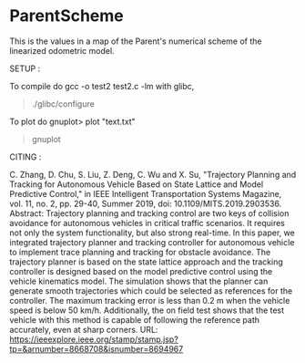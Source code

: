 # ParentScheme
This is the values in a map of the Parent's numerical scheme of the linearized odometric model.


SETUP :

To compile do gcc -o test2 test2.c -lm with glibc,

> ./glibc/configure
> 

To plot do gnuplot> plot "text.txt"

> gnuplot
> 


CITING :

C. Zhang, D. Chu, S. Liu, Z. Deng, C. Wu and X. Su, "Trajectory Planning and Tracking for Autonomous Vehicle Based on State Lattice and Model Predictive Control," in IEEE Intelligent Transportation Systems Magazine, vol. 11, no. 2, pp. 29-40, Summer 2019, doi: 10.1109/MITS.2019.2903536.
Abstract: Trajectory planning and tracking control are two keys of collision avoidance for autonomous vehicles in critical traffic scenarios. It requires not only the system functionality, but also strong real-time. In this paper, we integrated trajectory planner and tracking controller for autonomous vehicle to implement trace planning and tracking for obstacle avoidance. The trajectory planner is based on the state lattice approach and the tracking controller is designed based on the model predictive control using the vehicle kinematics model. The simulation shows that the planner can generate smooth trajectories which could be selected as references for the controller. The maximum tracking error is less than 0.2 m when the vehicle speed is below 50 km/h. Additionally, the on field test shows that the test vehicle with this method is capable of following the reference path accurately, even at sharp corners.
URL: https://ieeexplore.ieee.org/stamp/stamp.jsp?tp=&arnumber=8668708&isnumber=8694967
